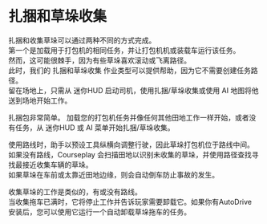 # 扎捆和草垛收集

  
扎捆和收集草垛可以通过两种不同的方式完成。  
第一个是加载用于打包机的相同任务，并让打包机机或装载车运行该任务。   
然而，这可能很棘手，因为有些草垛喜欢滚动或飞离路径。  
此时，我们的 扎捆和草垛收集 作业类型可以提供帮助，因为它不需要创建任务路径。   
留在场地上，只需从 迷你HUD 启动司机，使用扎捆/草垛收集或使用 AI 地图将他送到场地开始工作。   


  
扎捆包非常简单。 加载您的打包机任务并像任何其他田地工作一样开始，或者没有任务，从 迷你HUD 或 AI 菜单开始扎捆/草垛收集。   


  
使用路线时，助手以预设工具纵横向调整行驶，因此草垛打包机位于路线中间。   
如果没有路线，Courseplay 会扫描田地以识别未收集的草垛，并使用路径查找寻找最接近收集车辆的草垛。   
如果草垛在车前或太靠近田地边缘，则会自动倒车防止事故的发生。   


  
收集草垛的工作是类似的，有或没有路线。  
当收集拖车已满时，它将停止工作并告诉玩家需要卸载它。如果你有AutoDrive  
安装后，您可以使用它运行一个自动卸载草垛拖车的任务。  



